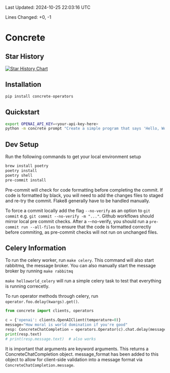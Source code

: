 Last Updated: 2024-10-25 22:03:16 UTC

Lines Changed: +0, -1

# Concrete

## Star History

[![Star History Chart](https://api.star-history.com/svg?repos=abstractoperators/concrete&type=Date)](https://star-history.com/#abstractoperators/concrete&Date)

## Installation
```python
pip install concrete-operators
```

## Quickstart
```bash
export OPENAI_API_KEY=<your-api-key-here>
python -m concrete prompt "Create a simple program that says 'Hello, World!'"
```

## Dev Setup
Run the following commands to get your local environment setup
```bash
brew install poetry
poetry install
poetry shell
pre-commit install
```

Pre-commit will check for code formatting before completing the commit. If code is formatted by black, you will need to add the changes files to staged and re-try the commit.
Flake8 generally have to be handled manually.

To force a commit locally add the flag `--no-verify` as an option to `git commit` e.g. `git commit --no-verify -m "..."`. Github workflows should mirror local pre commit checks. After a --no-verify, you should run a `pre-commit run --all-files` to ensure that the code is formatted correctly before commiting, as pre-commit checks will not run on unchanged files.


## Celery Information
To run the celery worker, run ```make celery```. This command will also start rabbitmq, the message broker. You can also manually start the message broker by running ```make rabbitmq```

```make helloworld_celery``` will run a simple celery task to test that everything is running correcetly.

To run operator methods through celery, run `operator.foo.delay(kwargs).get()`. 
```python
from concrete import clients, operators

c = {'openai': clients.OpenAIClient(temperature=0)}
message="How moral is world domination if you're good"
resp: ConcreteChatCompletion = operators.Operator(c).chat.delay(message=message).get()
print(resp.text)
# print(resp.message.text)  # also works
```

It is important that arguments are keyword arguments. This returns a ConcreteChatCompletion object. message_format has been added to this object to allow for client-side validation into a message format via `ConcreteChatCompletion.message`.

